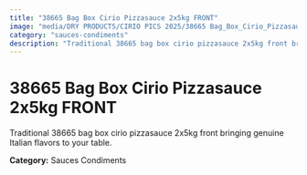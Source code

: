 ```yaml
---
title: "38665 Bag Box Cirio Pizzasauce 2x5kg FRONT"
image: "media/DRY PRODUCTS/CIRIO PICS 2025/38665 Bag_Box_Cirio_Pizzasauce_2x5kg_FRONT.jpg"
category: "sauces-condiments"
description: "Traditional 38665 bag box cirio pizzasauce 2x5kg front bringing genuine Italian flavors to your table."
---
```


# 38665 Bag Box Cirio Pizzasauce 2x5kg FRONT

Traditional 38665 bag box cirio pizzasauce 2x5kg front bringing genuine Italian flavors to your table.

**Category:** Sauces Condiments
